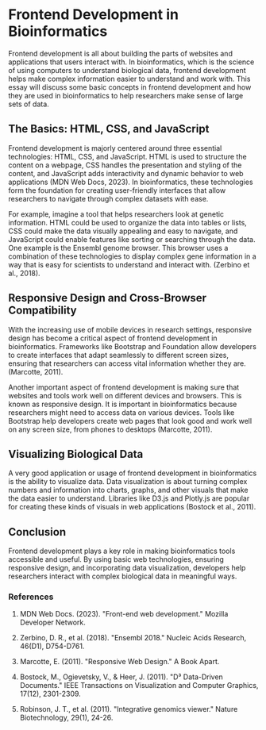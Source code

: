 # Frontend Development in Bioinformatics
Frontend development is all about building the parts of websites and applications that users interact with. In bioinformatics, which is the science of using computers to understand biological data, frontend development helps make complex information easier to understand and work with. This essay will discuss some basic concepts in frontend development and how they are used in bioinformatics to help researchers make sense of large sets of data.

## The Basics: HTML, CSS, and JavaScript
Frontend development is majorly centered around three essential technologies: HTML, CSS, and JavaScript. HTML is used to structure the content on a webpage, CSS handles the presentation and styling of the content, and JavaScript adds interactivity and dynamic behavior to web applications (MDN Web Docs, 2023). In bioinformatics, these technologies form the foundation for creating user-friendly interfaces that allow researchers to navigate through complex datasets with ease.

For example, imagine a tool that helps researchers look at genetic information. HTML could be used to organize the data into tables or lists, CSS could make the data visually appealing and easy to navigate, and JavaScript could enable features like sorting or searching through the data. One example is the Ensembl genome browser. This browser uses a combination of these technologies to display complex gene information in a way that is easy for scientists to understand and interact with. (Zerbino et al., 2018).

## Responsive Design and Cross-Browser Compatibility
With the increasing use of mobile devices in research settings, responsive design has become a critical aspect of frontend development in bioinformatics. Frameworks like Bootstrap and Foundation allow developers to create interfaces that adapt seamlessly to different screen sizes, ensuring that researchers can access vital information whether they are. (Marcotte, 2011).

Another important aspect of frontend development is making sure that websites and tools work well on different devices and browsers. This is known as responsive design. It is important in bioinformatics because researchers might need to access data on various devices. Tools like Bootstrap help developers create web pages that look good and work well on any screen size, from phones to desktops (Marcotte, 2011).

## Visualizing Biological Data
A very good application or usage of frontend development in bioinformatics is the ability to visualize data. Data visualization is about turning complex numbers and information into charts, graphs, and other visuals that make the data easier to understand. Libraries like D3.js and Plotly.js are popular for creating these kinds of visuals in web applications (Bostock et al., 2011).

## Conclusion
Frontend development plays a key role in making bioinformatics tools accessible and useful. By using basic web technologies, ensuring responsive design, and incorporating data visualization, developers help researchers interact with complex biological data in meaningful ways.

### References

1. MDN Web Docs. (2023). "Front-end web development." Mozilla Developer Network.

2. Zerbino, D. R., et al. (2018). "Ensembl 2018." Nucleic Acids Research, 46(D1), D754-D761.

3. Marcotte, E. (2011). "Responsive Web Design." A Book Apart.

4. Bostock, M., Ogievetsky, V., & Heer, J. (2011). "D³ Data-Driven Documents." IEEE Transactions on Visualization and Computer Graphics, 17(12), 2301-2309.

5. Robinson, J. T., et al. (2011). "Integrative genomics viewer." Nature Biotechnology, 29(1), 24-26.

